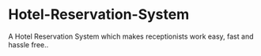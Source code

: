 # Hotel-Reservation-System
A Hotel Reservation System which makes receptionists work easy, fast and hassle free..

